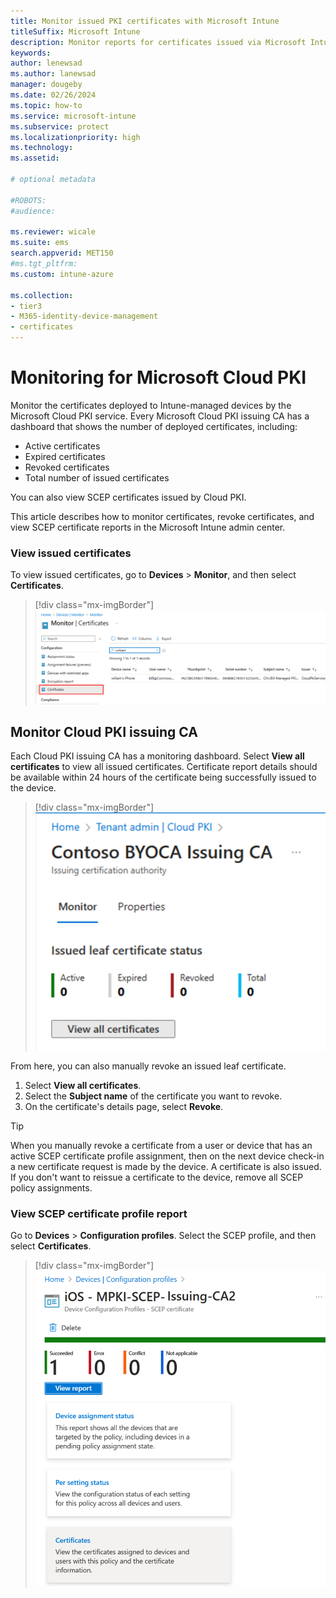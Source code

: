 ```yaml
---
title: Monitor issued PKI certificates with Microsoft Intune
titleSuffix: Microsoft Intune 
description: Monitor reports for certificates issued via Microsoft Intune cloud PKI. 
keywords:
author: lenewsad
ms.author: lanewsad
manager: dougeby
ms.date: 02/26/2024
ms.topic: how-to
ms.service: microsoft-intune
ms.subservice: protect
ms.localizationpriority: high
ms.technology:
ms.assetid: 

# optional metadata

#ROBOTS:
#audience:

ms.reviewer: wicale  
ms.suite: ems
search.appverid: MET150
#ms.tgt_pltfrm:
ms.custom: intune-azure

ms.collection:
- tier3
- M365-identity-device-management
- certificates
---
```

# Monitoring for Microsoft Cloud PKI  

Monitor the certificates deployed to Intune-managed devices by the Microsoft Cloud PKI service. Every Microsoft Cloud PKI issuing CA has a dashboard that shows the number of deployed certificates, including:   

- Active certificates  
- Expired certificates   
- Revoked certificates   
- Total number of issued certificates   

You can also view SCEP certificates issued by Cloud PKI. 

This article describes how to monitor certificates, revoke certificates, and view SCEP certificate reports in the Microsoft Intune admin center.   

### View issued certificates   

To view issued certificates, go to **Devices** > **Monitor**, and then select **Certificates**.  

   > [!div class="mx-imgBorder"]
   > ![Image of the admin center, highlighting Certificates.](./media/microsoft-cloud-pki/monitor-certificates-cloud-pki.png)   

## Monitor Cloud PKI issuing CA  
Each Cloud PKI issuing CA has a monitoring dashboard. Select **View all certificates** to view all issued certificates. Certificate report details should be available within 24 hours of the certificate being successfully issued to the device.   

   > [!div class="mx-imgBorder"]
   > ![Image of the certificate count for Microsoft Cloud PKI in admin center.](./media/microsoft-cloud-pki/intune-certificate-count-cloud-pki.png)  

From here, you can also manually revoke an issued leaf certificate.   
 1. Select **View all certificates**.  
 1. Select the **Subject name** of the certificate you want to revoke.  
 1. On the certificate's details page, select **Revoke**.  

> [!TIP]
> When you manually revoke a certificate from a user or device that has an active SCEP certificate profile assignment, then on the next device check-in a new certificate request is made by the device. A certificate is also issued.  If you don't want to reissue a certificate to the device, remove all SCEP policy assignments.  

### View SCEP certificate profile report  

Go to **Devices** > **Configuration profiles**. Select the SCEP profile, and then select **Certificates**.  

   > [!div class="mx-imgBorder"]
   > ![Image of the SCEP certifiate profile report in the admin center.](./media/microsoft-cloud-pki/scep-certificate-profile.png)  












